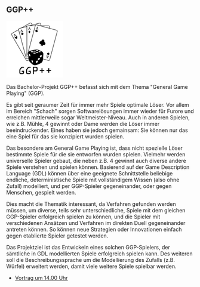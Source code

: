 ## GGP++

<p class="logo"><img src="assets/img/ggplusplus.png" /></p>

Das Bachelor-Projekt GGP++ befasst sich mit dem Thema "General Game Playing" (GGP).

Es gibt seit geraumer Zeit für immer mehr Spiele optimale Löser.
Vor allem im Bereich "Schach" sorgen Softwarelösungen immer wieder für Furore
und erreichen mittlerweile sogar Weltmeister-Niveau. Auch in anderen Spielen,
wie z.B. Mühle, 4 gewinnt oder Dame werden die Löser immer beeindruckender.
Eines haben sie jedoch gemainsam: Sie können nur das eine Spiel für das sie
konzipiert wurden spielen.

Das besondere am General Game Playing ist, dass nicht spezielle Löser bestimmte
Spiele für die sie entworfen wurden spielen. Vielmehr werden universelle Spieler
gebaut, die neben z.B. 4 gewinnt auch diverse andere Spiele verstehen und spielen
können.
Basierend auf der Game Description Language (GDL) können über eine geeignete
Schnittstelle beliebige endliche, deterministische Spiele mit vollständigem
Wissen (also ohne Zufall) modelliert, und per GGP-Spieler gegeneinander, oder
gegen Menschen, gespielt werden.

Dies macht die Thematik interessant, da Verfahren gefunden werden müssen, um
diverse, teils sehr unterschiedliche, Spiele mit dem gleichen GGP-Spieler
erfolgreich spielen zu können, und die Spieler mit verschiedenen Ansätzen und
Verfahren im direkten Duell gegeneinander antreten können. So können neue
Strategien oder Innovationen einfach gegen etablierte Spieler getestet werden.

Das Projektziel ist das Entwickeln eines solchen GGP-Spielers, der sämtliche in
GDL modellierten Spiele erfolgreich spielen kann. Des weiteren soll die
Beschreibungssprache um die Modellierung des Zufalls (z.B. Würfel) erweitert
werden, damit viele weitere Spiele spielbar werden.

* [Vortrag um 14.00 Uhr](ablauf.html)
